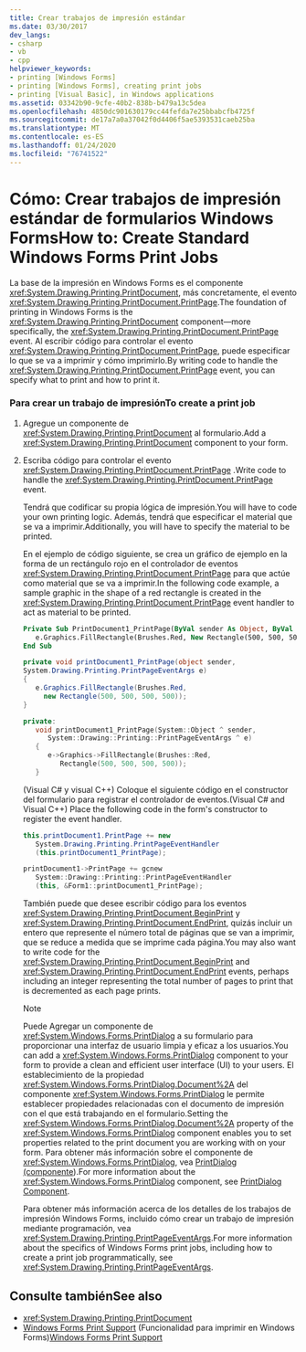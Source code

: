 ```yaml
---
title: Crear trabajos de impresión estándar
ms.date: 03/30/2017
dev_langs:
- csharp
- vb
- cpp
helpviewer_keywords:
- printing [Windows Forms]
- printing [Windows Forms], creating print jobs
- printing [Visual Basic], in Windows applications
ms.assetid: 03342b90-9cfe-40b2-838b-b479a13c5dea
ms.openlocfilehash: 4850dc901630179cc44fefda7e25bbabcfb4725f
ms.sourcegitcommit: de17a7a0a37042f0d4406f5ae5393531caeb25ba
ms.translationtype: MT
ms.contentlocale: es-ES
ms.lasthandoff: 01/24/2020
ms.locfileid: "76741522"
---
```

# <a name="how-to-create-standard-windows-forms-print-jobs"></a><span data-ttu-id="83d8d-102">Cómo: Crear trabajos de impresión estándar de formularios Windows Forms</span><span class="sxs-lookup"><span data-stu-id="83d8d-102">How to: Create Standard Windows Forms Print Jobs</span></span>
<span data-ttu-id="83d8d-103">La base de la impresión en Windows Forms es el componente <xref:System.Drawing.Printing.PrintDocument>, más concretamente, el evento <xref:System.Drawing.Printing.PrintDocument.PrintPage>.</span><span class="sxs-lookup"><span data-stu-id="83d8d-103">The foundation of printing in Windows Forms is the <xref:System.Drawing.Printing.PrintDocument> component—more specifically, the <xref:System.Drawing.Printing.PrintDocument.PrintPage> event.</span></span> <span data-ttu-id="83d8d-104">Al escribir código para controlar el evento <xref:System.Drawing.Printing.PrintDocument.PrintPage>, puede especificar lo que se va a imprimir y cómo imprimirlo.</span><span class="sxs-lookup"><span data-stu-id="83d8d-104">By writing code to handle the <xref:System.Drawing.Printing.PrintDocument.PrintPage> event, you can specify what to print and how to print it.</span></span>  
  
### <a name="to-create-a-print-job"></a><span data-ttu-id="83d8d-105">Para crear un trabajo de impresión</span><span class="sxs-lookup"><span data-stu-id="83d8d-105">To create a print job</span></span>  
  
1. <span data-ttu-id="83d8d-106">Agregue un componente de <xref:System.Drawing.Printing.PrintDocument> al formulario.</span><span class="sxs-lookup"><span data-stu-id="83d8d-106">Add a <xref:System.Drawing.Printing.PrintDocument> component to your form.</span></span>  
  
2. <span data-ttu-id="83d8d-107">Escriba código para controlar el evento <xref:System.Drawing.Printing.PrintDocument.PrintPage> .</span><span class="sxs-lookup"><span data-stu-id="83d8d-107">Write code to handle the <xref:System.Drawing.Printing.PrintDocument.PrintPage> event.</span></span>  
  
     <span data-ttu-id="83d8d-108">Tendrá que codificar su propia lógica de impresión.</span><span class="sxs-lookup"><span data-stu-id="83d8d-108">You will have to code your own printing logic.</span></span> <span data-ttu-id="83d8d-109">Además, tendrá que especificar el material que se va a imprimir.</span><span class="sxs-lookup"><span data-stu-id="83d8d-109">Additionally, you will have to specify the material to be printed.</span></span>  
  
     <span data-ttu-id="83d8d-110">En el ejemplo de código siguiente, se crea un gráfico de ejemplo en la forma de un rectángulo rojo en el controlador de eventos <xref:System.Drawing.Printing.PrintDocument.PrintPage> para que actúe como material que se va a imprimir.</span><span class="sxs-lookup"><span data-stu-id="83d8d-110">In the following code example, a sample graphic in the shape of a red rectangle is created in the <xref:System.Drawing.Printing.PrintDocument.PrintPage> event handler to act as material to be printed.</span></span>  
  
    ```vb  
    Private Sub PrintDocument1_PrintPage(ByVal sender As Object, ByVal e As System.Drawing.Printing.PrintPageEventArgs) Handles PrintDocument1.PrintPage  
       e.Graphics.FillRectangle(Brushes.Red, New Rectangle(500, 500, 500, 500))  
    End Sub  
    ```  
  
    ```csharp  
    private void printDocument1_PrintPage(object sender,   
    System.Drawing.Printing.PrintPageEventArgs e)  
    {  
       e.Graphics.FillRectangle(Brushes.Red,   
         new Rectangle(500, 500, 500, 500));  
    }  
    ```  
  
    ```cpp  
    private:  
       void printDocument1_PrintPage(System::Object ^ sender,  
          System::Drawing::Printing::PrintPageEventArgs ^ e)  
       {  
          e->Graphics->FillRectangle(Brushes::Red,  
             Rectangle(500, 500, 500, 500));  
       }  
    ```  
  
     <span data-ttu-id="83d8d-111">(Visual C# y visual C++) Coloque el siguiente código en el constructor del formulario para registrar el controlador de eventos.</span><span class="sxs-lookup"><span data-stu-id="83d8d-111">(Visual C# and Visual C++) Place the following code in the form's constructor to register the event handler.</span></span>  
  
    ```csharp  
    this.printDocument1.PrintPage += new  
       System.Drawing.Printing.PrintPageEventHandler  
       (this.printDocument1_PrintPage);  
    ```  
  
    ```cpp  
    printDocument1->PrintPage += gcnew  
       System::Drawing::Printing::PrintPageEventHandler  
       (this, &Form1::printDocument1_PrintPage);  
    ```  
  
     <span data-ttu-id="83d8d-112">También puede que desee escribir código para los eventos <xref:System.Drawing.Printing.PrintDocument.BeginPrint> y <xref:System.Drawing.Printing.PrintDocument.EndPrint>, quizás incluir un entero que represente el número total de páginas que se van a imprimir, que se reduce a medida que se imprime cada página.</span><span class="sxs-lookup"><span data-stu-id="83d8d-112">You may also want to write code for the <xref:System.Drawing.Printing.PrintDocument.BeginPrint> and <xref:System.Drawing.Printing.PrintDocument.EndPrint> events, perhaps including an integer representing the total number of pages to print that is decremented as each page prints.</span></span>  
  
    > [!NOTE]
    > <span data-ttu-id="83d8d-113">Puede Agregar un componente de <xref:System.Windows.Forms.PrintDialog> a su formulario para proporcionar una interfaz de usuario limpia y eficaz a los usuarios.</span><span class="sxs-lookup"><span data-stu-id="83d8d-113">You can add a <xref:System.Windows.Forms.PrintDialog> component to your form to provide a clean and efficient user interface (UI) to your users.</span></span> <span data-ttu-id="83d8d-114">El establecimiento de la propiedad <xref:System.Windows.Forms.PrintDialog.Document%2A> del componente <xref:System.Windows.Forms.PrintDialog> le permite establecer propiedades relacionadas con el documento de impresión con el que está trabajando en el formulario.</span><span class="sxs-lookup"><span data-stu-id="83d8d-114">Setting the <xref:System.Windows.Forms.PrintDialog.Document%2A> property of the <xref:System.Windows.Forms.PrintDialog> component enables you to set properties related to the print document you are working with on your form.</span></span> <span data-ttu-id="83d8d-115">Para obtener más información sobre el componente de <xref:System.Windows.Forms.PrintDialog>, vea [PrintDialog (componente](../controls/printdialog-component-windows-forms.md)).</span><span class="sxs-lookup"><span data-stu-id="83d8d-115">For more information about the <xref:System.Windows.Forms.PrintDialog> component, see [PrintDialog Component](../controls/printdialog-component-windows-forms.md).</span></span>  
  
     <span data-ttu-id="83d8d-116">Para obtener más información acerca de los detalles de los trabajos de impresión Windows Forms, incluido cómo crear un trabajo de impresión mediante programación, vea <xref:System.Drawing.Printing.PrintPageEventArgs>.</span><span class="sxs-lookup"><span data-stu-id="83d8d-116">For more information about the specifics of Windows Forms print jobs, including how to create a print job programmatically, see <xref:System.Drawing.Printing.PrintPageEventArgs>.</span></span>  
  
## <a name="see-also"></a><span data-ttu-id="83d8d-117">Consulte también</span><span class="sxs-lookup"><span data-stu-id="83d8d-117">See also</span></span>

- <xref:System.Drawing.Printing.PrintDocument>
- <span data-ttu-id="83d8d-118">[Windows Forms Print Support](windows-forms-print-support.md) (Funcionalidad para imprimir en Windows Forms)</span><span class="sxs-lookup"><span data-stu-id="83d8d-118">[Windows Forms Print Support](windows-forms-print-support.md)</span></span>
